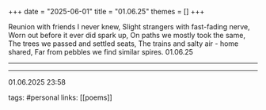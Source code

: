 +++
date = "2025-06-01"
title = "01.06.25"
themes = []
+++

Reunion with friends I never knew,
Slight strangers with fast-fading nerve,
Worn out before it ever did spark up,
On paths we mostly took the same,
The trees we passed and settled seats,
The trains and salty air - home shared,
Far from pebbles we find similar spires.
01.06.25

---



---

01.06.2025 23:58

tags: #personal
links: [[poems]]
